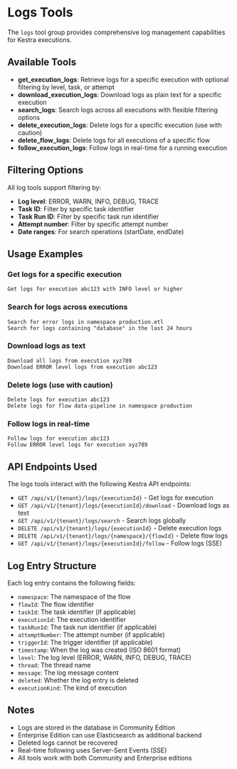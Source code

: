 # Logs Tools

The `logs` tool group provides comprehensive log management capabilities for Kestra executions.

## Available Tools

- **get_execution_logs**: Retrieve logs for a specific execution with optional filtering by level, task, or attempt
- **download_execution_logs**: Download logs as plain text for a specific execution
- **search_logs**: Search logs across all executions with flexible filtering options
- **delete_execution_logs**: Delete logs for a specific execution (use with caution)
- **delete_flow_logs**: Delete logs for all executions of a specific flow
- **follow_execution_logs**: Follow logs in real-time for a running execution

## Filtering Options

All log tools support filtering by:
- **Log level**: ERROR, WARN, INFO, DEBUG, TRACE
- **Task ID**: Filter by specific task identifier
- **Task Run ID**: Filter by specific task run identifier
- **Attempt number**: Filter by specific attempt number
- **Date ranges**: For search operations (startDate, endDate)

## Usage Examples

### Get logs for a specific execution
```
Get logs for execution abc123 with INFO level or higher
```

### Search for logs across executions
```
Search for error logs in namespace production.etl
Search for logs containing "database" in the last 24 hours
```

### Download logs as text
```
Download all logs from execution xyz789
Download ERROR level logs from execution abc123
```

### Delete logs (use with caution)
```
Delete logs for execution abc123
Delete logs for flow data-pipeline in namespace production
```

### Follow logs in real-time
```
Follow logs for execution abc123
Follow ERROR level logs for execution xyz789
```

## API Endpoints Used

The logs tools interact with the following Kestra API endpoints:

- `GET /api/v1/{tenant}/logs/{executionId}` - Get logs for execution
- `GET /api/v1/{tenant}/logs/{executionId}/download` - Download logs as text
- `GET /api/v1/{tenant}/logs/search` - Search logs globally
- `DELETE /api/v1/{tenant}/logs/{executionId}` - Delete execution logs
- `DELETE /api/v1/{tenant}/logs/{namespace}/{flowId}` - Delete flow logs
- `GET /api/v1/{tenant}/logs/{executionId}/follow` - Follow logs (SSE)

## Log Entry Structure

Each log entry contains the following fields:
- `namespace`: The namespace of the flow
- `flowId`: The flow identifier
- `taskId`: The task identifier (if applicable)
- `executionId`: The execution identifier
- `taskRunId`: The task run identifier (if applicable)
- `attemptNumber`: The attempt number (if applicable)
- `triggerId`: The trigger identifier (if applicable)
- `timestamp`: When the log was created (ISO 8601 format)
- `level`: The log level (ERROR, WARN, INFO, DEBUG, TRACE)
- `thread`: The thread name
- `message`: The log message content
- `deleted`: Whether the log entry is deleted
- `executionKind`: The kind of execution

## Notes

- Logs are stored in the database in Community Edition
- Enterprise Edition can use Elasticsearch as additional backend
- Deleted logs cannot be recovered
- Real-time following uses Server-Sent Events (SSE)
- All tools work with both Community and Enterprise editions
